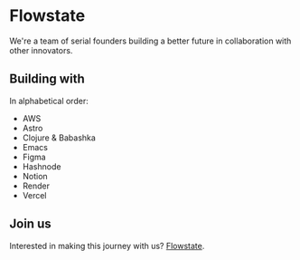 # Flowstate

We're a team of serial founders building a better future in collaboration with
other innovators.

## Building with

In alphabetical order:

- AWS
- Astro
- Clojure & Babashka
- Emacs
- Figma
- Hashnode
- Notion
- Render
- Vercel

## Join us

Interested in making this journey with us? [Flowstate](https://flowstate.inc/).
